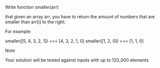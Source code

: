 Write function smaller(arr)

that given an array arr, you have to return the amount of numbers that are smaller than arr[i] to the right.

For example:

smaller([5, 4, 3, 2, 1]) === [4, 3, 2, 1, 0]
smaller([1, 2, 0]) === [1, 1, 0]

Note

Your solution will be tested against inputs with up to 120_000 elements
